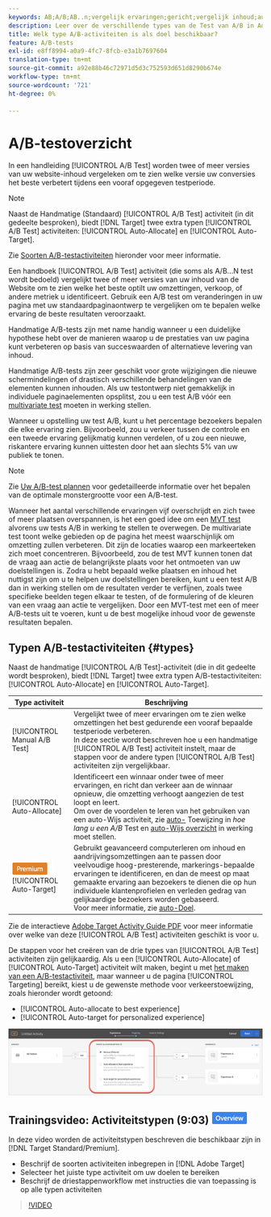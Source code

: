 ```yaml
---
keywords: AB;A/B;AB..n;vergelijk ervaringen;gericht;vergelijk inhoud;auto-doel;auto-toewijzen
description: Leer over de verschillende types van de Test van A/B in Adobe [!DNL Target]  - Handboek, auto-Wijs, en auto-Doel. Kies de juiste voor je.
title: Welk type A/B-activiteiten is als doel beschikbaar?
feature: A/B-tests
exl-id: e8ff8994-a0a9-4fc7-8fcb-e3a1b7697604
translation-type: tm+mt
source-git-commit: a92e88b46c72971d5d3c752593d651d8290b674e
workflow-type: tm+mt
source-wordcount: '721'
ht-degree: 0%

---
```


# A/B-testoverzicht

In een handleiding [!UICONTROL A/B Test] worden twee of meer versies van uw website-inhoud vergeleken om te zien welke versie uw conversies het beste verbetert tijdens een vooraf opgegeven testperiode.

>[!NOTE]
>
>Naast de Handmatige (Standaard) [!UICONTROL A/B Test] activiteit (in dit gedeelte besproken), biedt [!DNL Target] twee extra typen [!UICONTROL A/B Test] activiteiten: [!UICONTROL Auto-Allocate] en [!UICONTROL Auto-Target].
>
>Zie [Soorten A/B-testactiviteiten](#types) hieronder voor meer informatie.

Een handboek [!UICONTROL A/B Test] activiteit (die soms als A/B...N test wordt bedoeld) vergelijkt twee of meer versies van uw inhoud van de Website om te zien welke het beste optilt uw omzettingen, verkoop, of andere metriek u identificeert. Gebruik een A/B test om veranderingen in uw pagina met uw standaardpaginaontwerp te vergelijken om te bepalen welke ervaring de beste resultaten veroorzaakt.

Handmatige A/B-tests zijn met name handig wanneer u een duidelijke hypothese hebt over de manieren waarop u de prestaties van uw pagina kunt verbeteren op basis van succeswaarden of alternatieve levering van inhoud.

Handmatige A/B-tests zijn zeer geschikt voor grote wijzigingen die nieuwe schermindelingen of drastisch verschillende behandelingen van de elementen kunnen inhouden. Als uw testontwerp niet gemakkelijk in individuele paginaelementen opsplitst, zou u een test A/B vóór een [multivariate test](/help/c-activities/c-multivariate-testing/multivariate-testing.md) moeten in werking stellen.

Wanneer u opstelling uw test A/B, kunt u het percentage bezoekers bepalen die elke ervaring zien. Bijvoorbeeld, zou u verkeer tussen de controle en een tweede ervaring gelijkmatig kunnen verdelen, of u zou een nieuwe, riskantere ervaring kunnen uittesten door het aan slechts 5% van uw publiek te tonen.

>[!NOTE]
>
>Zie [Uw A/B-test plannen](/help/c-activities/t-test-ab/sample-size-determination.md) voor gedetailleerde informatie over het bepalen van de optimale monstergrootte voor een A/B-test.

Wanneer het aantal verschillende ervaringen vijf overschrijdt en zich twee of meer plaatsen overspannen, is het een goed idee om een [MVT test](/help/c-activities/c-multivariate-testing/multivariate-testing.md) alvorens uw tests A/B in werking te stellen te overwegen. De multivariate test toont welke gebieden op de pagina het meest waarschijnlijk om omzetting zullen verbeteren. Dit zijn de locaties waarop een markeerteken zich moet concentreren. Bijvoorbeeld, zou de test MVT kunnen tonen dat de vraag aan actie de belangrijkste plaats voor het ontmoeten van uw doelstellingen is. Zodra u hebt bepaald welke plaatsen en inhoud het nuttigst zijn om u te helpen uw doelstellingen bereiken, kunt u een test A/B dan in werking stellen om de resultaten verder te verfijnen, zoals twee specifieke beelden tegen elkaar te testen, of de formulering of de kleuren van een vraag aan actie te vergelijken. Door een MVT-test met een of meer A/B-tests uit te voeren, kunt u de best mogelijke inhoud voor de gewenste resultaten bepalen.

## Typen A/B-testactiviteiten {#types}

Naast de handmatige [!UICONTROL A/B Test]-activiteit (die in dit gedeelte wordt besproken), biedt [!DNL Target] twee extra typen A/B-testactiviteiten: [!UICONTROL Auto-Allocate] en [!UICONTROL Auto-Target].

| Type activiteit | Beschrijving |
| --- | --- |
| [!UICONTROL Manual A/B Test] | Vergelijkt twee of meer ervaringen om te zien welke omzettingen het best gedurende een vooraf bepaalde testperiode verbeteren.<br>In deze sectie wordt beschreven hoe u een handmatige  [!UICONTROL A/B Test] activiteit instelt, maar de stappen voor de andere typen  [!UICONTROL A/B Test] activiteiten zijn vergelijkbaar. |
| [!UICONTROL Auto-Allocate] | Identificeert een winnaar onder twee of meer ervaringen, en richt dan verkeer aan de winnaar opnieuw, die omzetting verhoogt aangezien de test loopt en leert.<br>Om over de voordelen te leren van het gebruiken van een auto-Wijs activiteit, zie  [auto-](/help/c-activities/t-test-ab/sample-size-determination.md#auto-allocate) Toewijzing in  *hoe lang u een A/B* Test en  [auto-Wijs overzicht](/help/c-activities/automated-traffic-allocation/automated-traffic-allocation.md) in werking moet stellen. |
| ![Premium badge](/help/assets/premium.png) [!UICONTROL Auto-Target] | Gebruikt geavanceerd computerleren om inhoud en aandrijvingsomzettingen aan te passen door veelvoudige hoog-presterende, markerings-bepaalde ervaringen te identificeren, en dan de meest op maat gemaakte ervaring aan bezoekers te dienen die op hun individuele klantenprofielen en verleden gedrag van gelijkaardige bezoekers worden gebaseerd.<br>Voor meer informatie, zie  [auto-Doel](/help/c-activities/auto-target/auto-target-to-optimize.md). |

Zie de interactieve [Adobe Target Activity Guide PDF](/help/c-activities/target-activities-guide.md) voor meer informatie over welke van deze [!UICONTROL A/B Test] activiteiten geschikt is voor u.

De stappen voor het creëren van de drie types van [!UICONTROL A/B Test] activiteiten zijn gelijkaardig. Als u een [!UICONTROL Auto-Allocate] of [!UICONTROL Auto-Target] activiteit wilt maken, begint u met [het maken van een A/B-testactiviteit](/help/c-activities/t-test-ab/t-test-create-ab/test-create-ab.md), maar wanneer u de pagina [!UICONTROL Targeting] bereikt, kiest u de gewenste methode voor verkeerstoewijzing, zoals hieronder wordt getoond:

* [!UICONTROL Auto-allocate to best experience]
* [!UICONTROL Auto-target for personalized experience]

![Instellingen voor de methode voor verkeerstoewijzing](/help/c-activities/t-test-ab/t-test-create-ab/assets/traffic-allocation-method.png)

## Trainingsvideo: Activiteitstypen (9:03) ![Overzichtsbadge](/help/assets/overview.png)

In deze video worden de activiteitstypen beschreven die beschikbaar zijn in [!DNL Target Standard/Premium].

* Beschrijf de soorten activiteiten inbegrepen in [!DNL Adobe Target]
* Selecteer het juiste type activiteit om uw doelen te bereiken
* Beschrijf de driestappenworkflow met instructies die van toepassing is op alle typen activiteiten

>[!VIDEO](https://video.tv.adobe.com/v/17386)
